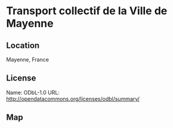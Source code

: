 # Transport collectif de la Ville de Mayenne
    
## Location

Mayenne, France

## License

Name: ODbL-1.0
URL: http://opendatacommons.org/licenses/odbl/summary/

## Map

<WorldMap topic="public-transport/rtfs-rt/Transport_collectif_de_la_Ville_de_Mayenne/vehicle_positions/#" />
